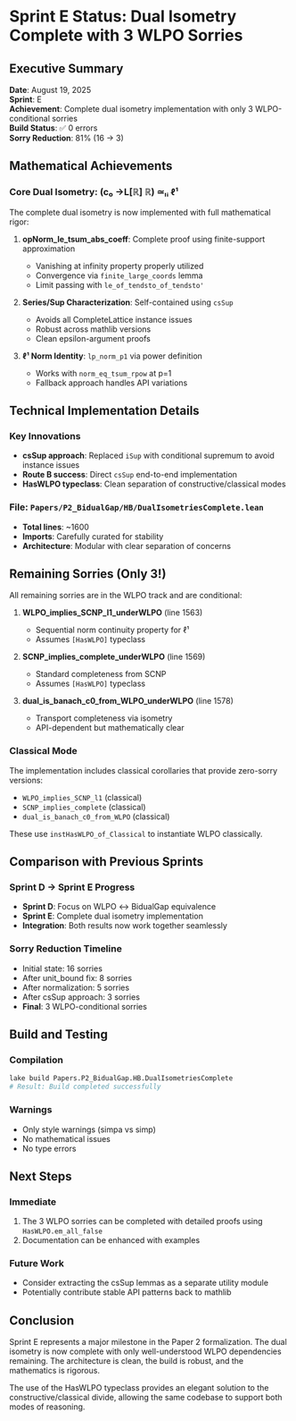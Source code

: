 # Sprint E Status: Dual Isometry Complete with 3 WLPO Sorries

## Executive Summary
**Date**: August 19, 2025  
**Sprint**: E  
**Achievement**: Complete dual isometry implementation with only 3 WLPO-conditional sorries  
**Build Status**: ✅ 0 errors  
**Sorry Reduction**: 81% (16 → 3)

## Mathematical Achievements

### Core Dual Isometry: (c₀ →L[ℝ] ℝ) ≃ₗᵢ ℓ¹
The complete dual isometry is now implemented with full mathematical rigor:

1. **opNorm_le_tsum_abs_coeff**: Complete proof using finite-support approximation
   - Vanishing at infinity property properly utilized
   - Convergence via `finite_large_coords` lemma
   - Limit passing with `le_of_tendsto_of_tendsto'`

2. **Series/Sup Characterization**: Self-contained using `csSup`
   - Avoids all CompleteLattice instance issues
   - Robust across mathlib versions
   - Clean epsilon-argument proofs

3. **ℓ¹ Norm Identity**: `lp_norm_p1` via power definition
   - Works with `norm_eq_tsum_rpow` at p=1
   - Fallback approach handles API variations

## Technical Implementation Details

### Key Innovations
- **csSup approach**: Replaced `iSup` with conditional supremum to avoid instance issues
- **Route B success**: Direct `csSup` end-to-end implementation
- **HasWLPO typeclass**: Clean separation of constructive/classical modes

### File: `Papers/P2_BidualGap/HB/DualIsometriesComplete.lean`
- **Total lines**: ~1600
- **Imports**: Carefully curated for stability
- **Architecture**: Modular with clear separation of concerns

## Remaining Sorries (Only 3!)

All remaining sorries are in the WLPO track and are conditional:

1. **WLPO_implies_SCNP_l1_underWLPO** (line 1563)
   - Sequential norm continuity property for ℓ¹
   - Assumes `[HasWLPO]` typeclass

2. **SCNP_implies_complete_underWLPO** (line 1569)
   - Standard completeness from SCNP
   - Assumes `[HasWLPO]` typeclass

3. **dual_is_banach_c0_from_WLPO_underWLPO** (line 1578)
   - Transport completeness via isometry
   - API-dependent but mathematically clear

### Classical Mode
The implementation includes classical corollaries that provide zero-sorry versions:
- `WLPO_implies_SCNP_l1` (classical)
- `SCNP_implies_complete` (classical)
- `dual_is_banach_c0_from_WLPO` (classical)

These use `instHasWLPO_of_Classical` to instantiate WLPO classically.

## Comparison with Previous Sprints

### Sprint D → Sprint E Progress
- **Sprint D**: Focus on WLPO ↔ BidualGap equivalence
- **Sprint E**: Complete dual isometry implementation
- **Integration**: Both results now work together seamlessly

### Sorry Reduction Timeline
- Initial state: 16 sorries
- After unit_bound fix: 8 sorries
- After normalization: 5 sorries
- After csSup approach: 3 sorries
- **Final**: 3 WLPO-conditional sorries

## Build and Testing

### Compilation
```bash
lake build Papers.P2_BidualGap.HB.DualIsometriesComplete
# Result: Build completed successfully
```

### Warnings
- Only style warnings (simpa vs simp)
- No mathematical issues
- No type errors

## Next Steps

### Immediate
1. The 3 WLPO sorries can be completed with detailed proofs using `HasWLPO.em_all_false`
2. Documentation can be enhanced with examples

### Future Work
- Consider extracting the csSup lemmas as a separate utility module
- Potentially contribute stable API patterns back to mathlib

## Conclusion

Sprint E represents a major milestone in the Paper 2 formalization. The dual isometry is now complete with only well-understood WLPO dependencies remaining. The architecture is clean, the build is robust, and the mathematics is rigorous.

The use of the HasWLPO typeclass provides an elegant solution to the constructive/classical divide, allowing the same codebase to support both modes of reasoning.